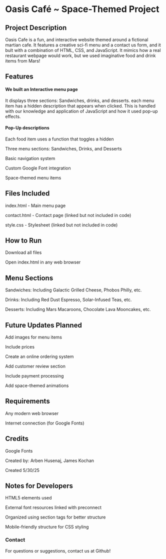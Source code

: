 # Oasis Café ~ Space-Themed Project

## Project Description

Oasis Cafe is a fun, and interactive website themed around a fictional martian cafe. It features a creative sci-fi menu and a contact us form, and it bult with a combination of HTML, CSS, and JavaScript. It mimics how a real restaurant webpage would work, but we used imaginative food and drink items from Mars!
## Features

#### We built an Interactive menu page
It displays three sections: Sandwiches, drinks, and desserts. each menu item has a hidden description that appears when clicked. This is handled with our knowledge and application of JavaScript and how it used pop-up effects.

#### Pop-Up descriptions
Each food item uses a function that toggles a hidden 

Three menu sections: Sandwiches, Drinks, and Desserts

Basic navigation system

Custom Google Font integration

Space-themed menu items

## Files Included

index.html - Main menu page

contact.html - Contact page (linked but not included in code)

style.css - Stylesheet (linked but not included in code)

## How to Run

Download all files

Open index.html in any web browser

## Menu Sections

Sandwiches: Including Galactic Grilled Cheese, Phobos Philly, etc.

Drinks: Including Red Dust Espresso, Solar-Infused Teas, etc.

Desserts: Including Mars Macaroons, Chocolate Lava Mooncakes, etc.

## Future Updates Planned

Add images for menu items

Include prices

Create an online ordering system

Add customer review section

Include payment processing

Add space-themed animations

## Requirements

Any modern web browser

Internet connection (for Google Fonts)

## Credits

Google Fonts

Created by: Arben Husenaj, James Kochan

Created 5/30/25

## Notes for Developers

HTML5 elements used

External font resources linked with preconnect

Organized using section tags for better structure

Mobile-friendly structure for CSS styling

### Contact

For questions or suggestions, contact us at Github!
